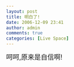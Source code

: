 ```yaml
---
layout: post
title: 明白了!
date: 2006-12-09 23:41
author: admin
comments: true
categories: [Live Space]
---
```

<div><font size=4>呵呵,原来是自信啊!</font></div>
